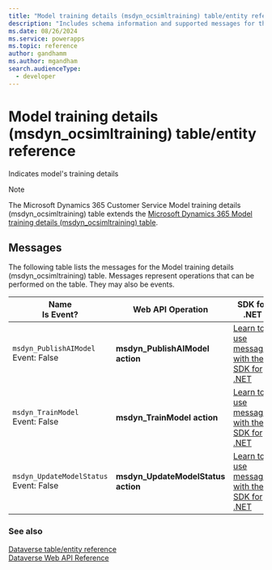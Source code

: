 ```yaml
---
title: "Model training details (msdyn_ocsimltraining) table/entity reference (Microsoft Dynamics 365 Customer Service)"
description: "Includes schema information and supported messages for the Model training details (msdyn_ocsimltraining) table/entity with Microsoft Dynamics 365 Customer Service."
ms.date: 08/26/2024
ms.service: powerapps
ms.topic: reference
author: gandhamm
ms.author: mgandham
search.audienceType: 
  - developer
---
```


# Model training details (msdyn_ocsimltraining) table/entity reference

Indicates model's training details

> [!NOTE]
> The Microsoft Dynamics 365 Customer Service Model training details (msdyn_ocsimltraining) table extends the [Microsoft Dynamics 365 Model training details (msdyn_ocsimltraining) table](/dynamics365/developer/entities/msdyn_ocsimltraining).


## Messages

The following table lists the messages for the Model training details (msdyn_ocsimltraining) table.
Messages represent operations that can be performed on the table. They may also be events.

| Name <br />Is Event? |Web API Operation |SDK for .NET |
| ---- | ----- |----- |
| `msdyn_PublishAIModel`<br />Event: False |**msdyn_PublishAIModel action** |[Learn to use messages with the SDK for .NET](/power-apps/developer/data-platform/org-service/use-messages)|
| `msdyn_TrainModel`<br />Event: False |**msdyn_TrainModel action** |[Learn to use messages with the SDK for .NET](/power-apps/developer/data-platform/org-service/use-messages)|
| `msdyn_UpdateModelStatus`<br />Event: False |**msdyn_UpdateModelStatus action** |[Learn to use messages with the SDK for .NET](/power-apps/developer/data-platform/org-service/use-messages)|





### See also

[Dataverse table/entity reference](../about-entity-reference.md)  
[Dataverse Web API Reference](/power-apps/developer/data-platform/webapi/reference/about)   

